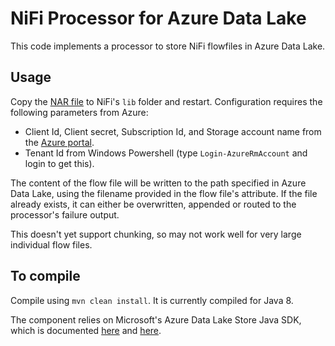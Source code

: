# NiFi Processor for Azure Data Lake

This code implements a processor to store NiFi flowfiles in Azure Data Lake.

## Usage
Copy the [NAR file](/azure-datalake-1.0-SNAPSHOT.nar)
 to NiFi's `lib` folder and restart.  Configuration requires the following parameters from Azure:
* Client Id, Client secret, Subscription Id, and Storage account name from the [Azure portal](https://portal.azure.com).
* Tenant Id from Windows Powershell (type `Login-AzureRmAccount` and login to get this).

The content of the flow file will be written to the path specified in Azure Data Lake, using the filename provided
in the flow file's attribute.  If the file already exists, it can either be overwritten, appended or routed to the
processor's failure output.

This doesn't yet support chunking, so may not work well for very large individual flow files.

## To compile
Compile using `mvn clean install`.  It is currently compiled for Java 8.

The component relies on Microsoft's Azure Data Lake Store Java SDK, which is documented
[here](https://azure.microsoft.com/en-gb/documentation/articles/data-lake-store-get-started-java-sdk/) and
[here](https://github.com/Azure/azure-sdk-for-java).